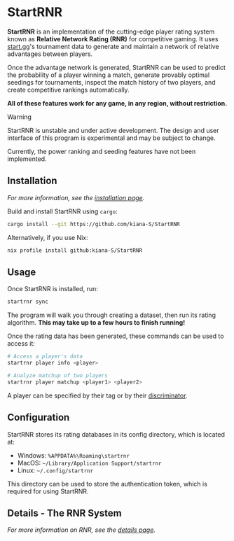 # StartRNR

**StartRNR** is an implementation of the cutting-edge player rating system known
as **Relative Network Rating (RNR)** for competitive gaming. It uses
[start.gg](https://www.start.gg/)'s tournament data to generate and maintain a
network of relative advantages between players.

Once the advantage network is generated, StartRNR can be used to predict the
probability of a player winning a match, generate provably optimal seedings for
tournaments, inspect the match history of two players, and create competitive
rankings automatically.

**All of these features work for any game, in any region, without restriction.**

> [!WARNING]
> StartRNR is unstable and under active development. The design and user
> interface of this program is experimental and may be subject to change.
> 
> Currently, the power ranking and seeding features have not been implemented.

## Installation

*For more information, see the [installation page](INSTALL.md).*

Build and install StartRNR using `cargo`:

``` sh
cargo install --git https://github.com/kiana-S/StartRNR
```

Alternatively, if you use Nix:

``` sh
nix profile install github:kiana-S/StartRNR
```

## Usage

Once StartRNR is installed, run:

``` sh
startrnr sync
```

The program will walk you through creating a dataset, then run its rating
algorithm. **This may take up to a few hours to finish running!**

Once the rating data has been generated, these commands can be used to access it:

``` sh
# Access a player's data
startrnr player info <player>

# Analyze matchup of two players
startrnr player matchup <player1> <player2>
```

A player can be specified by their tag or by their
[discriminator](https://help.start.gg/en/articles/4855957-discriminators-on-start-gg).

## Configuration

StartRNR stores its rating databases in its config directory, which is located at:

- Windows: `%APPDATA%\Roaming\startrnr`
- MacOS: `~/Library/Application Support/startrnr`
- Linux: `~/.config/startrnr`

This directory can be used to store the authentication token, which is required
for using StartRNR.

## Details - The RNR System

*For more information on RNR, see the [details page](DETAILS.md).*
